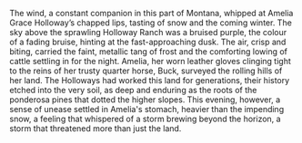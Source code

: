 The wind, a constant companion in this part of Montana, whipped at Amelia Grace Holloway’s chapped lips, tasting of snow and the coming winter.  The sky above the sprawling Holloway Ranch was a bruised purple, the colour of a fading bruise, hinting at the fast-approaching dusk.  The air, crisp and biting, carried the faint, metallic tang of frost and the comforting lowing of cattle settling in for the night. Amelia, her worn leather gloves clinging tight to the reins of her trusty quarter horse, Buck, surveyed the rolling hills of her land.  The Holloways had worked this land for generations, their history etched into the very soil, as deep and enduring as the roots of the ponderosa pines that dotted the higher slopes.  This evening, however, a sense of unease settled in Amelia's stomach, heavier than the impending snow, a feeling that whispered of a storm brewing beyond the horizon, a storm that threatened more than just the land.
